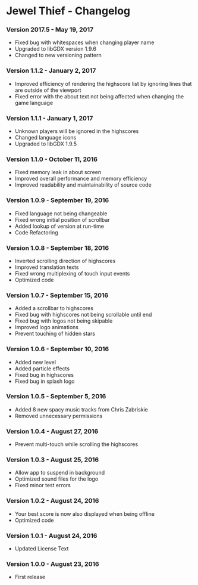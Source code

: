 Jewel Thief - Changelog
=========

### Version 2017.5 - May 19, 2017

* Fixed bug with whitespaces when changing player name
* Upgraded to libGDX version 1.9.6
* Changed to new versioning pattern

### Version 1.1.2 - January 2, 2017

* Improved efficiency of rendering the highscore list by ignoring lines that are outside of the viewport
* Fixed error with the about text not being affected when changing the game language

### Version 1.1.1 - January 1, 2017

* Unknown players will be ignored in the highscores
* Changed language icons
* Upgraded to libGDX 1.9.5

### Version 1.1.0 - October 11, 2016

* Fixed memory leak in about screen
* Improved overall performance and memory efficiency
* Improved readability and maintainability of source code

### Version 1.0.9 - September 19, 2016

* Fixed language not being changeable
* Fixed wrong initial position of scrollbar
* Added lookup of version at run-time
* Code Refactoring

### Version 1.0.8 - September 18, 2016

* Inverted scrolling direction of highscores
* Improved translation texts
* Fixed wrong multiplexing of touch input events
* Optimized code 

### Version 1.0.7 - September 15, 2016

* Added a scrollbar to highscores
* Fixed bug with highscores not being scrollable until end
* Fixed bug with logos not being skipable
* Improved logo animations
* Prevent touching of hidden stars

### Version 1.0.6 - September 10, 2016

* Added new level
* Added particle effects
* Fixed bug in highscores
* Fixed bug in splash logo

### Version 1.0.5 - September 5, 2016

* Added 8 new spacy music tracks from Chris Zabriskie
* Removed unnecessary permissions

### Version 1.0.4 - August 27, 2016

* Prevent multi-touch while scrolling the highscores

### Version 1.0.3 - August 25, 2016

* Allow app to suspend in background
* Optimized sound files for the logo
* Fixed minor test errors

### Version 1.0.2 - August 24, 2016

* Your best score is now also displayed when being offline
* Optimized code

### Version 1.0.1 - August 24, 2016

* Updated License Text

### Version 1.0.0 - August 23, 2016

* First release
